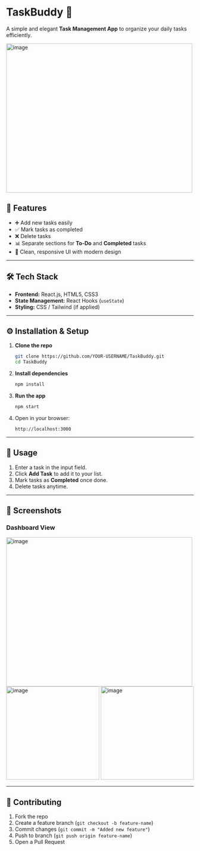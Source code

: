 # TaskBuddy 📝  
A simple and elegant **Task Management App** to organize your daily tasks efficiently.  

<img width="500" height="400" alt="image" src="https://github.com/user-attachments/assets/e2a36e02-8eae-4037-a4d1-16bbdf1304a5" />

## 🌟 Features  
- ➕ Add new tasks easily  
- ✅ Mark tasks as completed  
- ❌ Delete tasks  
- 📊 Separate sections for **To-Do** and **Completed** tasks  
- 🎨 Clean, responsive UI with modern design  

---

## 🛠️ Tech Stack  
- **Frontend:** React.js, HTML5, CSS3  
- **State Management:** React Hooks (`useState`)  
- **Styling:** CSS / Tailwind (if applied)  

---

## ⚙️ Installation & Setup  

1. **Clone the repo**  
   ```bash
   git clone https://github.com/YOUR-USERNAME/TaskBuddy.git
   cd TaskBuddy
   ```

2. **Install dependencies**  
   ```bash
   npm install
   ```

3. **Run the app**  
   ```bash
   npm start
   ```

4. Open in your browser:  
   ```
   http://localhost:3000
   ```

---

## 🚀 Usage  
1. Enter a task in the input field.  
2. Click **Add Task** to add it to your list.  
3. Mark tasks as **Completed** once done.  
4. Delete tasks anytime.  

---

## 📸 Screenshots  

### Dashboard View  
<img width="500" height="400" alt="image" src="https://github.com/user-attachments/assets/e2a36e02-8eae-4037-a4d1-16bbdf1304a5" />
<br>
<img width="250" height="250" alt="image" src="https://github.com/user-attachments/assets/b9449225-0ea9-4313-82e5-37daa408ff75" />
<img width="250" height="250" alt="image" src="https://github.com/user-attachments/assets/d91babec-71f9-4d62-bd5b-aac64db84446" />

---

## 🤝 Contributing  
1. Fork the repo  
2. Create a feature branch (`git checkout -b feature-name`)  
3. Commit changes (`git commit -m "Added new feature"`)  
4. Push to branch (`git push origin feature-name`)  
5. Open a Pull Request  

